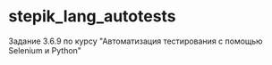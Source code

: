 # stepik_lang_autotests
Задание 3.6.9 по курсу "Автоматизация тестирования с помощью Selenium и Python"
